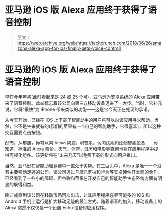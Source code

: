 # 亚马逊 iOS 版 Alexa 应用终于获得了语音控制

> 原文：<https://web.archive.org/web/https://techcrunch.com/2018/06/26/amazons-alexa-app-for-ios-finally-gets-voice-control/>

# 亚马逊的 iOS 版 Alexa 应用终于获得了语音控制

早在今年年初(此时看起来是 24 或 25 个月)，亚马逊[为安卓系统的 Alexa 应用](https://web.archive.org/web/20230302180221/https://techcrunch.com/2018/01/19/amazon-brings-voice-control-to-its-alexa-app-for-android-with-ios-coming-soon/)带来了语音控制。此举标志着该公司向第三方移动设备迈进了一大步。当时，它补充说，它将“很快”为 iPhone 带来类似的功能——这是它今天正在兑现的承诺。

从今天开始，已经在 iOS 上下载了智能助手的用户将可以向该应用寻求帮助。当然，它不是生来就有的(我们的苹果有一个自己的智能助手，它很喜欢)，所以这种交互需要点击按钮。

然而，从那里，你可以问 Alexa 问题，听音乐，访问技能和控制智能设备——你知道，标准的 Alexa 票价。天气、体育、日历和电影等查询也将在应用程序中提供可视化组件。该更新将在“未来几天”以免费下载的形式向用户推出。

当然，亚马逊在智能助理竞赛中一直处于劣势。在三巨头中，Alexa 是唯一一个没有主要移动足迹的公司。该公司通过与摩托罗拉和华为等安卓硬件开发商的合作，已经看到了一些小的障碍，但谷歌和苹果在开发自己的智能助手生态系统方面有明显的既得利益。

除非或直到该公司在移动市场再次出击，让其应用程序在尽可能多的 iOS 和 Android 手机上运行是扩大移动足迹的最佳方式。随着语音的加入，移动设备上的 Alexa 突然不仅仅是一个设置 Echo 设备的应用程序。